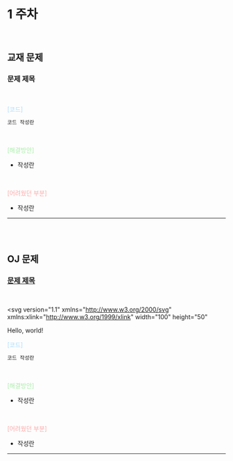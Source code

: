 <?xml version="1.0" encoding="utf-8"?>
# 1 주차
<br>

## 교재 문제

### 문제 제목

<br>

<span style="color: #adf">[코드]</span>

```java
코드 작성란
```

<br>

<span style="color: #aea">[해결방안]</span>

- 작성란

<br>

<span style="color: #faa">[어려웠던 부분]</span>

- 작성란
---

<br><br>

## OJ 문제

### [문제 제목](페이지링크)

<br>

<svg version="1.1" 
     xmlns="http://www.w3.org/2000/svg"
     xmlns:xlink="http://www.w3.org/1999/xlink"
     width="100" height="50"
>
  <text font-size="16" x="10" y="20">
    <tspan fill="red">Hello</tspan>,
    <tspan fill="green">world</tspan>!
  </text>
</svg>


<span style="color: #adf">[코드]</span>


```java
코드 작성란
```

<br>

<span style="color: #aea">[해결방안]</span>

- 작성란

<br>

<span style="color: #faa">[어려웠던 부분]</span>

- 작성란
---